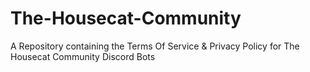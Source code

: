 # The-Housecat-Community
A Repository containing the Terms Of Service &amp; Privacy Policy for The Housecat Community Discord Bots

